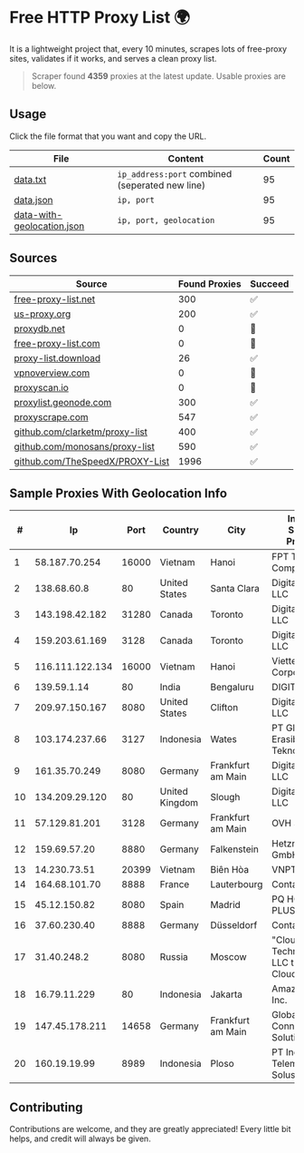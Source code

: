 
# Free HTTP Proxy List 🌍

It is a lightweight project that, every 10 minutes, scrapes lots of free-proxy sites, validates if it works, and serves a clean proxy list.


> Scraper found **4359** proxies at the latest update. Usable proxies are below.

## Usage

Click the file format that you want and copy the URL.


|File|Content|Count|
|----|-------|-----|
|[data.txt](https://raw.githubusercontent.com/themiralay/Proxy-List-World/master/data.txt)|`ip_address:port` combined (seperated new line)|95|
|[data.json](https://raw.githubusercontent.com/themiralay/Proxy-List-World/master/data.json)|`ip, port`|95|
|[data-with-geolocation.json](https://raw.githubusercontent.com/themiralay/Proxy-List-World/master/data-with-geolocation.json)|`ip, port, geolocation`|95|

## Sources

|Source|Found Proxies|Succeed|
|------|-------------|-------|
|[free-proxy-list.net](https://free-proxy-list.net)|300|✅|
|[us-proxy.org](https://www.us-proxy.org)|200|✅|
|[proxydb.net](http://proxydb.net)|0|🚫|
|[free-proxy-list.com](https://free-proxy-list.com/?page=&port=&type%5B%5D=http&type%5B%5D=https&up_time=0&search=Search)|0|🚫|
|[proxy-list.download](https://www.proxy-list.download/HTTP)|26|✅|
|[vpnoverview.com](https://vpnoverview.com/privacy/anonymous-browsing/free-proxy-servers)|0|🚫|
|[proxyscan.io](https://www.proxyscan.io)|0|🚫|
|[proxylist.geonode.com](https://proxylist.geonode.com/api/proxy-list?limit=300&page=1&sort_by=lastChecked&sort_type=desc&protocols=http,https)|300|✅|
|[proxyscrape.com](https://api.proxyscrape.com/v2/?request=displayproxies&protocol=http&timeout=10000&country=all&ssl=all&anonymity=all)|547|✅|
|[github.com/clarketm/proxy-list](https://raw.githubusercontent.com/clarketm/proxy-list/master/proxy-list-raw.txt)|400|✅|
|[github.com/monosans/proxy-list](https://raw.githubusercontent.com/monosans/proxy-list/main/proxies/http.txt)|590|✅|
|[github.com/TheSpeedX/PROXY-List](https://raw.githubusercontent.com/TheSpeedX/PROXY-List/master/http.txt)|1996|✅|


## Sample Proxies With Geolocation Info

|#|Ip|Port|Country|City|Internet Service Provider|
|-|--|----|-------|----|-------------------------|
|1|58.187.70.254|16000|Vietnam|Hanoi|FPT Telecom Company|
|2|138.68.60.8|80|United States|Santa Clara|DigitalOcean, LLC|
|3|143.198.42.182|31280|Canada|Toronto|DigitalOcean, LLC|
|4|159.203.61.169|3128|Canada|Toronto|DigitalOcean, LLC|
|5|116.111.122.134|16000|Vietnam|Hanoi|Viettel Corporation|
|6|139.59.1.14|80|India|Bengaluru|DIGITALOCEAN|
|7|209.97.150.167|8080|United States|Clifton|DigitalOcean, LLC|
|8|103.174.237.66|3127|Indonesia|Wates|PT Global Erasiber Teknologi|
|9|161.35.70.249|8080|Germany|Frankfurt am Main|DigitalOcean, LLC|
|10|134.209.29.120|80|United Kingdom|Slough|DigitalOcean, LLC|
|11|57.129.81.201|3128|Germany|Frankfurt am Main|OVH SAS|
|12|159.69.57.20|8880|Germany|Falkenstein|Hetzner Online GmbH|
|13|14.230.73.51|20399|Vietnam|Biên Hòa|VNPT|
|14|164.68.101.70|8888|France|Lauterbourg|Contabo GmbH|
|15|45.12.150.82|8080|Spain|Madrid|PQ HOSTING PLUS S.R.L.|
|16|37.60.230.40|8888|Germany|Düsseldorf|Contabo GmbH|
|17|31.40.248.2|8080|Russia|Moscow|"Cloud Technologies" LLC trading as Cloud.ru|
|18|16.79.11.229|80|Indonesia|Jakarta|Amazon.com, Inc.|
|19|147.45.178.211|14658|Germany|Frankfurt am Main|Global Connectivity Solutions LLP|
|20|160.19.19.99|8989|Indonesia|Ploso|PT Indo Telemedia Solusi|



## Contributing

Contributions are welcome, and they are greatly appreciated! Every
little bit helps, and credit will always be given.

